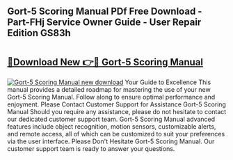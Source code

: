 ## Gort-5 Scoring Manual PDf Free Download - Part-FHj Service Owner Guide - User Repair Edition GS83h

# <h2><a href="http://bc19870.oget.top/?id=Gort-5+Scoring+Manual">🔗Download New 👉🔴 Gort-5 Scoring Manual</a></h2>

[![Gort-5 Scoring Manual new download](https://i.imgur.com/5g1atiW.png)](http://bc19870.oget.top/?id=Gort-5+Scoring+Manual)
Your Guide to Excellence This manual provides a detailed roadmap for mastering the use of your new Gort-5 Scoring Manual. Follow along to ensure optimal performance and enjoyment. Please Contact Customer Support for Assistance Gort-5 Scoring Manual Should you require any assistance, please do not hesitate to contact our dedicated customer support team. Gort-5 Scoring Manual advanced features include object recognition, motion sensors, customizable alerts, and remote access, all of which can be customized to suit your preferences via the user interface. Please Don't Hesitate Gort-5 Scoring Manual. Our customer support team is ready to answer your questions.
